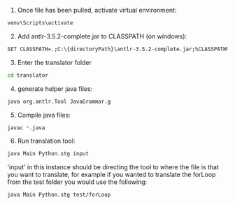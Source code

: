 1. Once file has been pulled, activate virtual environment:
``` sh
venv\Scripts\activate
```

2. Add antlr-3.5.2-complete.jar to CLASSPATH
(on windows):
``` sh
SET CLASSPATH=.;C:\{directoryPath}\antlr-3.5.2-complete.jar;%CLASSPATH%
```

3. Enter the translator folder
``` sh
cd translator
```

4. generate helper java files:
``` sh
java org.antlr.Tool JavaGrammar.g
```

5. Compile java files:
``` sh
javac *.java
```

6. Run translation tool:
``` sh
java Main Python.stg input
```
'input' in this instance should be directing the tool to where the file is that you want to translate, for example if you wanted to translate the forLoop from the test folder you would use the following:
``` sh
java Main Python.stg test/forLoop
```
